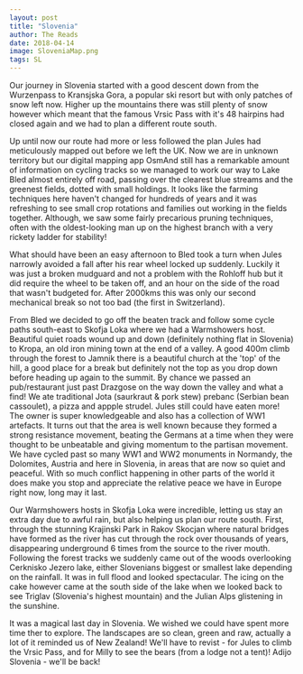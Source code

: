 ```yaml
---
layout: post
title: "Slovenia"
author: The Reads
date: 2018-04-14
image: SloveniaMap.png
tags: SL
---
```


Our journey in Slovenia started with a good descent down from the Wurzenpass to Kransjska Gora, a popular ski resort but with only patches of snow left now. Higher up the mountains there was still plenty of snow however which meant that the famous Vrsic Pass with it's 48 hairpins had closed again and we had to plan a different route south.

Up until now our route had more or less followed the plan Jules had meticulously mapped out before we left the UK. Now we are in unknown territory but our digital mapping app OsmAnd still has a remarkable amount of information on cycling tracks so we managed to work our way to Lake Bled almost entirely off road, passing over the clearest blue streams and the greenest fields, dotted with small holdings. It looks like the farming techniques here haven't changed for hundreds of years and it was refreshing to see small crop rotations and families out working in the fields together. Although, we saw some fairly precarious pruning techniques, often with the oldest-looking man up on the highest branch with a very rickety ladder for stability!  

What should have been an easy afternoon to Bled took a turn when Jules narrowly avoided a fall after his rear wheel locked up suddenly. Luckily it was just a broken mudguard and not a problem with the Rohloff hub but it did require the wheel to be taken off, and an hour on the side of the road that wasn't budgeted for. After 2000kms this was only our second mechanical break so not too bad (the first in Switzerland).

From Bled we decided to go off the beaten track and follow some cycle paths south-east to Skofja Loka where we had a Warmshowers host. Beautiful quiet roads wound up and down (definitely nothing flat in Slovenia) to Kropa, an old iron mining town at the end of a valley. A good 400m climb through the forest to Jamnik there is a beautiful church at the 'top' of the hill, a good place for a break but definitely not the top as you drop down before heading up again to the summit. By chance we passed an pub/restaurant just past Drazgose on the way down the valley and what a find! We ate traditional Jota (saurkraut & pork stew) prebanc (Serbian bean cassoulet), a pizza and appple strudel. Jules still could have eaten more! The owner is super knowledgeable and also has a collection of WW1 artefacts. It turns out that the area is well known because they formed a strong resistance movement, beating the Germans at a time when they were thought to be unbeatable and giving momentum to the partisan movement. We have cycled past so many WW1 and WW2 monuments in Normandy, the Dolomites, Austria and here in Slovenia, in areas that are now so quiet and peaceful. With so much conflict happening in other parts of the world it does make you stop and appreciate the relative peace we have in Europe right now, long may it last.  

Our Warmshowers hosts in Skofja Loka were incredible, letting us stay an extra day due to awful rain, but also helping us plan our route south. First, through the stunning Krajinski Park in Rakov Skocjan where natural bridges have formed as the river has cut through the rock over thousands of years, disappearing underground 6 times from the source to the river mouth. Following the forest tracks we suddenly came out of the woods overlooking Cerknisko Jezero lake, either Slovenians biggest or smallest lake depending on the rainfall. It was in full flood and looked spectacular. The icing on the cake however came at the south side of the lake when we looked back to see Triglav (Slovenia's highest mountain) and the Julian Alps glistening in the sunshine.

It was a magical last day in Slovenia. We wished we could have spent more time ther to explore. The landscapes are so clean, green and raw, actually a lot of it reminded us of New Zealand! We'll have to revist - for Jules to climb the Vrsic Pass, and for Milly to see the bears (from a lodge not a tent)! Adijo Slovenia - we'll be back!
